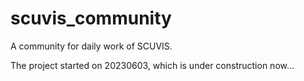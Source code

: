 # scuvis_community
A community for daily work of SCUVIS.

The project started on 20230603, which is under construction now…
